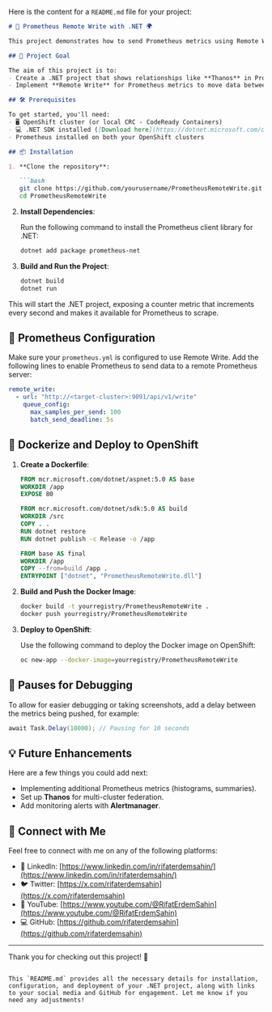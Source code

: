 Here is the content for a `README.md` file for your project:

```markdown
# 🚀 Prometheus Remote Write with .NET 🌍

This project demonstrates how to send Prometheus metrics using Remote Write between OpenShift clusters using a .NET application, with a setup similar to the Thanos architecture.

## 🎯 Project Goal

The aim of this project is to:
- Create a .NET project that shows relationships like **Thanos** in Prometheus.
- Implement **Remote Write** for Prometheus metrics to move data between OpenShift clusters.

## 🛠️ Prerequisites

To get started, you'll need:
- 🖥️ OpenShift cluster (or local CRC - CodeReady Containers)
- 💻 .NET SDK installed ([Download here](https://dotnet.microsoft.com/download))
- Prometheus installed on both your OpenShift clusters

## 📦 Installation

1. **Clone the repository**:

   ```bash
   git clone https://github.com/yourusername/PrometheusRemoteWrite.git
   cd PrometheusRemoteWrite
   ```

2. **Install Dependencies**:

   Run the following command to install the Prometheus client library for .NET:

   ```bash
   dotnet add package prometheus-net
   ```

3. **Build and Run the Project**:

   ```bash
   dotnet build
   dotnet run
   ```

This will start the .NET project, exposing a counter metric that increments every second and makes it available for Prometheus to scrape.

## 📝 Prometheus Configuration

Make sure your `prometheus.yml` is configured to use Remote Write. Add the following lines to enable Prometheus to send data to a remote Prometheus server:

```yaml
remote_write:
  - url: "http://<target-cluster>:9091/api/v1/write"
    queue_config:
      max_samples_per_send: 100
      batch_send_deadline: 5s
```

## 🚀 Dockerize and Deploy to OpenShift

1. **Create a Dockerfile**:
   
   ```dockerfile
   FROM mcr.microsoft.com/dotnet/aspnet:5.0 AS base
   WORKDIR /app
   EXPOSE 80

   FROM mcr.microsoft.com/dotnet/sdk:5.0 AS build
   WORKDIR /src
   COPY . .
   RUN dotnet restore
   RUN dotnet publish -c Release -o /app

   FROM base AS final
   WORKDIR /app
   COPY --from=build /app .
   ENTRYPOINT ["dotnet", "PrometheusRemoteWrite.dll"]
   ```

2. **Build and Push the Docker Image**:

   ```bash
   docker build -t yourregistry/PrometheusRemoteWrite .
   docker push yourregistry/PrometheusRemoteWrite
   ```

3. **Deploy to OpenShift**:

   Use the following command to deploy the Docker image on OpenShift:

   ```bash
   oc new-app --docker-image=yourregistry/PrometheusRemoteWrite
   ```

## 📸 Pauses for Debugging

To allow for easier debugging or taking screenshots, add a delay between the metrics being pushed, for example:

```csharp
await Task.Delay(10000); // Pausing for 10 seconds
```

## 💡 Future Enhancements

Here are a few things you could add next:
- Implementing additional Prometheus metrics (histograms, summaries).
- Set up **Thanos** for multi-cluster federation.
- Add monitoring alerts with **Alertmanager**.

## 🔗 Connect with Me

Feel free to connect with me on any of the following platforms:

- 💼 LinkedIn: [https://www.linkedin.com/in/rifaterdemsahin/](https://www.linkedin.com/in/rifaterdemsahin/)
- 🐦 Twitter: [https://x.com/rifaterdemsahin](https://x.com/rifaterdemsahin)
- 🎥 YouTube: [https://www.youtube.com/@RifatErdemSahin](https://www.youtube.com/@RifatErdemSahin)
- 💻 GitHub: [https://github.com/rifaterdemsahin](https://github.com/rifaterdemsahin)

---

Thank you for checking out this project! 🚀
```

This `README.md` provides all the necessary details for installation, configuration, and deployment of your .NET project, along with links to your social media and GitHub for engagement. Let me know if you need any adjustments!
